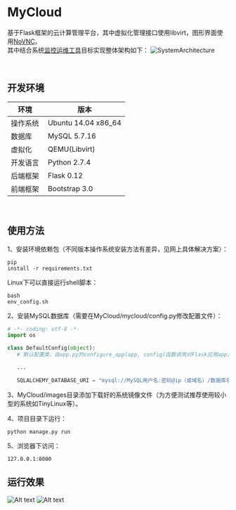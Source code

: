 # MyCloud
基于Flask框架的云计算管理平台，其中虚拟化管理接口使用libvirt，图形界面使用[NoVNC](https://github.com/novnc/noVNC)。     
其中结合系统[监控运维工具](https://github.com/yipwinghong/Controller)目标实现整体架构如下：
![SystemArchitecture](http://ooaovpott.bkt.clouddn.com/SystemArchitecture.jpg)
 
 
## 开发环境
环境 | 版本
---|---
操作系统 | Ubuntu 14.04 x86_64
数据库 | MySQL 5.7.16
虚拟化 | QEMU(Libvirt)
开发语言 | Python 2.7.4
后端框架 | Flask 0.12
前端框架 | Bootstrap 3.0

 
## 使用方法

 1、安装环境依赖包（不同版本操作系统安装方法有差异，见网上具体解决方案）：<pre><code>pip install -r requirements.txt</code></pre>
Linux下可以直接运行shell脚本：<pre><code>bash env_config.sh</code></pre>

 2、安装MySQL数据库（需要在MyCloud/mycloud/config.py修改配置文件）：

 ```python
 # -*- coding: utf-8 -*-
import os

class DefaultConfig(object):  
    # 默认配置类，由app.py的configure_app(app, config)函数调用对Flask应用app进行配置

    ...
    
    SQLALCHEMY_DATABASE_URI = "mysql://MySQL用户名:密码@ip（或域名）/数据库名"
```

 3、MyCloud/images目录添加下载好的系统镜像文件（为方便测试推荐使用较小型的系统如TinyLinux等）。
 
 4、项目目录下运行：<pre><code>python manage.py run</code></pre>

 5、浏览器下访问：<pre><code>127.0.0.1:8000</code></pre>


## 运行效果

 ![Alt text](https://github.com/yipwinghong/MyCloud/blob/master/Screenshots/1.jpg)
 ![Alt text](https://github.com/yipwinghong/MyCloud/blob/master/Screenshots/2.jpg)

